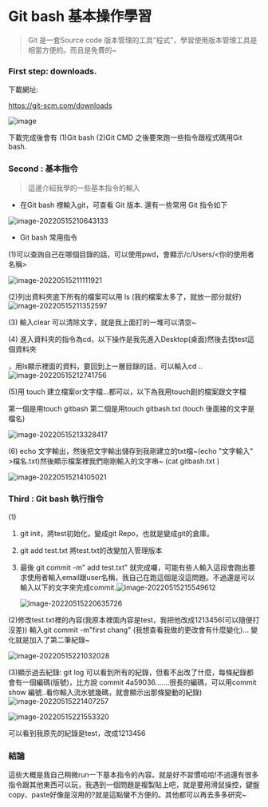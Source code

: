 # Git bash 基本操作學習

> Git 是一套Source code 版本管理的工具"程式"，學習使用版本管理工具是相當方便的。而且是免費的~

### First step: downloads.

下載網址:

https://git-scm.com/downloads

![image](https://user-images.githubusercontent.com/105298432/168477640-f7360187-a184-49ab-93cd-ca1930c33f01.png)


下載完成後會有 (1)Git bash (2)Git CMD 之後要來跑一些指令跟程式碼用Git bash.

### Second : 基本指令

> 這邊介紹我學的一些基本指令的輸入

* 在Git bash 裡輸入git，可查看 Git 版本. 還有一些常用 Git 指令如下

![image-20220515210643133](C:\Users\商\AppData\Roaming\Typora\typora-user-images\image-20220515210643133.png)

* Git bash 常用指令

(1)可以查詢自己在哪個目錄的話，可以使用pwd，會顯示/c/Users/<你的使用者名稱>

![image-20220515211111921](C:\Users\商\AppData\Roaming\Typora\typora-user-images\image-20220515211111921.png)

(2)列出資料夾底下所有的檔案可以用 ls (我的檔案太多了，就放一部分就好)![image-20220515211352597](C:\Users\商\AppData\Roaming\Typora\typora-user-images\image-20220515211352597.png)

(3) 輸入clear 可以清除文字，就是我上面打的一堆可以清空~

(4) 進入資料夾的指令為cd，以下操作是我先進入Desktop(桌面)然後去找test這個資料夾

，用ls顯示裡面的資料，要回到上一層目錄的話，可以輸入cd ..![image-20220515212741756](C:\Users\商\AppData\Roaming\Typora\typora-user-images\image-20220515212741756.png)

(5)用 touch 建立檔案or文字檔...都可以，以下為我用touch創的檔案跟文字檔

第一個是用touch gitbash 第二個是用touch gitbash.txt  (touch 後面接的文字是檔名)

![image-20220515213328417](C:\Users\商\AppData\Roaming\Typora\typora-user-images\image-20220515213328417.png)

(6) echo 文字輸出，然後把文字輸出儲存到我剛建立的txt檔~(echo "文字輸入" >檔名.txt)然後顯示檔案裡我們剛剛輸入的文字串~ (cat gitbash.txt )

![image-20220515214105021](C:\Users\商\AppData\Roaming\Typora\typora-user-images\image-20220515214105021.png)

### Third : Git bash 執行指令

(1)

1. git init，將test初始化，變成git Repo，也就是變成git的倉庫。

2. git add test.txt 將test.txt的改變加入管理版本

3. 最後 git commit -m" add test.txt" 就完成囉，可能有些人輸入這段會跑出要求使用者輸入email跟user名稱，我自己在跑這個是沒這問題。不過還是可以輸入以下的文字來完成commit.![image-20220515215549612](C:\Users\商\AppData\Roaming\Typora\typora-user-images\image-20220515215549612.png)

   ![image-20220515220635726](C:\Users\商\AppData\Roaming\Typora\typora-user-images\image-20220515220635726.png)

(2)修改test.txt裡的內容(我原本裡面內容是test，我把他改成1213456(可以隨便打沒差))
輸入git commit -m"first chang"  (我想查看我做的更改會有什麼變化)...
變化就是加入了第二筆紀錄~

![image-20220515221032028](C:\Users\商\AppData\Roaming\Typora\typora-user-images\image-20220515221032028.png)

(3)顯示過去紀錄: git log
可以看到所有的紀錄，但看不出改了什麼，每條紀錄都會有一個編碼(版號)，比方說 commit 4a59036.......很長的編碼，可以用commit show 編號..看你輸入流水號幾碼，就會顯示出那條變動的紀錄)![image-20220515221407257](C:\Users\商\AppData\Roaming\Typora\typora-user-images\image-20220515221407257.png)

![image-20220515221553320](C:\Users\商\AppData\Roaming\Typora\typora-user-images\image-20220515221553320.png)

可以看到我原先的紀錄是test，改成1213456 

### 結論

這些大概是我自己稍微run一下基本指令的內容。就是好不習慣哈哈!不過還有很多指令跟其他東西可以玩，我遇到一個問題是複製貼上吧，就是要用滑鼠操控，鍵盤copy、paste好像是沒用的?就是這點蠻不方便的。其他都可以再去多多研究~
